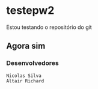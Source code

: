 # testepw2
Estou testando o repositório do git

## Agora sim

### Desenvolvedores
	Nicolas Silva
	Altair Richard
